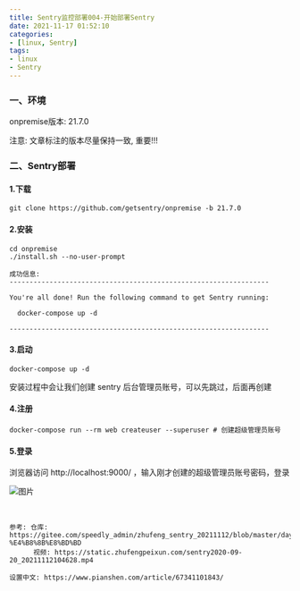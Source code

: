 ```yaml
---
title: Sentry监控部署004-开始部署Sentry
date: 2021-11-17 01:52:10
categories:  
- [linux, Sentry]  
tags:  
- linux
- Sentry
---
```

### 一、环境

onpremise版本: 21.7.0

注意: 文章标注的版本尽量保持一致, 重要!!!

### 二、Sentry部署

#### 1.下载

```shell
git clone https://github.com/getsentry/onpremise -b 21.7.0
```

#### 2.安装

```shell
cd onpremise
./install.sh --no-user-prompt

成功信息:
-----------------------------------------------------------------

You're all done! Run the following command to get Sentry running:

  docker-compose up -d

-----------------------------------------------------------------
```

#### 3.启动

```shell
docker-compose up -d
```

安装过程中会让我们创建 sentry 后台管理员账号，可以先跳过，后面再创建

#### 4.注册

```shell
docker-compose run --rm web createuser --superuser # 创建超级管理员账号
```

#### 5.登录

浏览器访问 http://localhost:9000/ ，输入刚才创建的超级管理员账号密码，登录

![图片](http://120.79.201.10:9000/Sentry/pic/004/1.jpg)

&nbsp;

```
参考: 仓库: https://gitee.com/speedly_admin/zhufeng_sentry_20211112/blob/master/day01/%E7%AC%AC%E4%B8%80%E5%A4%A9%E7%9A%84%E8%AF%BE%E9%A2%98.md#1-%E4%B8%8B%E8%BD%BD
      视频: https://static.zhufengpeixun.com/sentry2020-09-20_20211112104628.mp4

设置中文: https://www.pianshen.com/article/67341101843/
```
